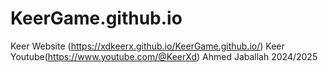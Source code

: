 # KeerGame.github.io
Keer Website (https://xdkeerx.github.io/KeerGame.github.io/)
Keer Youtube(https://www.youtube.com/@KeerXd)
Ahmed Jaballah 2024/2025
